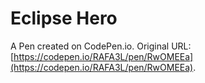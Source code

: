# Eclipse Hero

A Pen created on CodePen.io. Original URL: [https://codepen.io/RAFA3L/pen/RwOMEEa](https://codepen.io/RAFA3L/pen/RwOMEEa).

